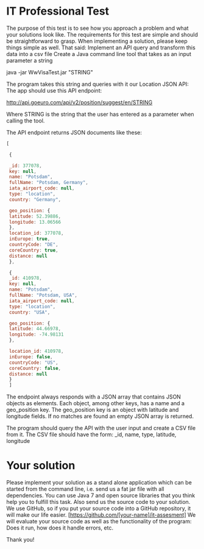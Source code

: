 IT Professional Test
===================

The purpose of this test is to see how you approach a problem and what your solutions look like. The requirements for this test are simple and
should be straightforward to grasp. When implementing a solution, please keep things simple as well. That said:
Implement an API query and transform this data into a csv file
Create a Java command line tool that takes as an input parameter a string

java -jar WwVisaTest.jar "STRING"

The program takes this string and queries with it our Location JSON API:
The app should use this API endpoint:

http://api.goeuro.com/api/v2/position/suggest/en/STRING

Where STRING is the string that the user has entered as a parameter when calling the tool.

The API endpoint returns JSON documents like these:

```javascript
[

 {

 _id: 377078,
 key: null,
 name: "Potsdam",
 fullName: "Potsdam, Germany",
 iata_airport_code: null,
 type: "location",
 country: "Germany",

 geo_position: {
 latitude: 52.39886,
 longitude: 13.06566
 },
 location_id: 377078,
 inEurope: true,
 countryCode: "DE",
 coreCountry: true,
 distance: null
 },

 {
 _id: 410978,
 key: null,
 name: "Potsdam",
 fullName: "Potsdam, USA",
 iata_airport_code: null,
 type: "location",
 country: "USA",

 geo_position: {
 latitude: 44.66978,
 longitude: -74.98131
 },

 location_id: 410978,
 inEurope: false,
 countryCode: "US",
 coreCountry: false,
 distance: null
 }
 ]
```

The endpoint always responds with a JSON array that contains JSON objects as elements. Each object, among other keys, has a name and a geo_position key.
The geo_position key is an object with latitude and longitude fields.
If no matches are found an empty JSON array is returned.

The program should query the API with the user input and create a CSV file from it. The CSV file should have the form: _id, name, type, latitude,
longitude

Your solution
=============

Please implement your solution as a stand alone application which can be started from the command line, i.e. send us a fat jar file with all
dependencies. You can use Java 7 and open source libraries that you think help you to fulfill this task.
Also send us the source code to your solution. We use GitHub, so if you put your source code into a GitHub repository, it will make our life easier. [https://github.com/[your-name]/it-assesment]
We will evaluate your source code as well as the functionality of the program: Does it run, how does it handle errors, etc.

Thank you!
